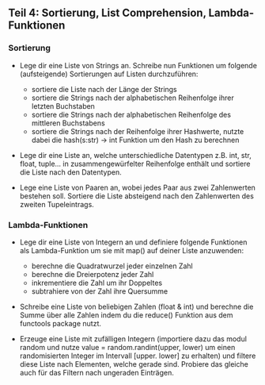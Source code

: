 ## Teil 4: Sortierung, List Comprehension, Lambda-Funktionen

### Sortierung
+ Lege dir eine Liste von Strings an. Schreibe nun Funktionen um folgende (aufsteigende) Sortierungen auf Listen durchzuführen: 
  + sortiere die Liste nach der Länge der Strings
  + sortiere die Strings nach der alphabetischen Reihenfolge ihrer letzten Buchstaben 
  + sortiere die Strings nach der alphabetischen Reihenfolge des mittleren Buchstabens
  + sortiere die Strings nach der Reihenfolge ihrer Hashwerte, nutzte dabei die hash(s:str) -> int Funktion um den Hash zu berechnen

+ Lege dir eine Liste an, welche unterschiedliche Datentypen z.B. int, str, float, tuple... in zusammengewürfelter Reihenfolge enthält und sortiere die Liste nach den Datentypen.

+ Lege eine Liste von Paaren an, wobei jedes Paar aus zwei Zahlenwerten bestehen soll. Sortiere die Liste absteigend nach den Zahlenwerten des zweiten Tupeleintrags. 

### Lambda-Funktionen
+ Lege dir eine Liste von Integern an und definiere folgende Funktionen als Lambda-Funktion um sie mit map() auf deiner Liste anzuwenden:
  + berechne die Quadratwurzel jeder einzelnen Zahl
  + berechne die Dreierpotenz jeder Zahl 
  + inkrementiere die Zahl um ihr Doppeltes
  + subtrahiere von der Zahl ihre Quersumme

+ Schreibe eine Liste von beliebigen Zahlen (float & int) und berechne die Summe über alle Zahlen indem du die reduce() Funktion aus dem functools package nutzt. 

+ Erzeuge eine Liste mit zufälligen Integern (importiere dazu das modul random und nutze value = random.randint(upper, lower) um einen randomisierten Integer im Intervall [upper. lower] zu erhalten) und filtere diese Liste nach Elementen, welche gerade sind. Probiere das gleiche auch für das Filtern nach ungeraden Einträgen. 